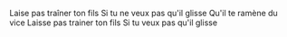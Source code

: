 Laise pas traîner ton fils
Si tu ne veux pas qu'il glisse
Qu'il te ramène du vice
Laisse pas trainer ton fils 
Si tu veux pas qu'il glisse
